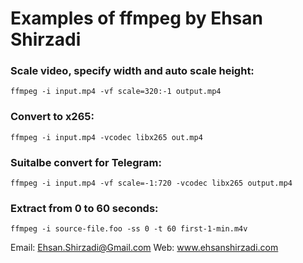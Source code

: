 # Examples of ffmpeg by Ehsan Shirzadi

### Scale video, specify width and auto scale height:
```
ffmpeg -i input.mp4 -vf scale=320:-1 output.mp4
```

### Convert to x265:
```
ffmpeg -i input.mp4 -vcodec libx265 out.mp4
```

### Suitalbe convert for Telegram:
```
ffmpeg -i input.mp4 -vf scale=-1:720 -vcodec libx265 output.mp4
```

### Extract from 0 to 60 seconds:
```
ffmpeg -i source-file.foo -ss 0 -t 60 first-1-min.m4v
```

Email: Ehsan.Shirzadi@Gmail.com
Web: www.ehsanshirzadi.com
